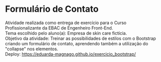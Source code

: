 # Formulário de Contato
Atividade realizada como entrega de exercício para o Curso Profissionalizante da EBAC de Engenheiro Front-End.<br>
Tema escolhido pelo aluno(a): Empresa de skin care fictícia.<br>
Objetivo da atividade: Treinar as possibilidades de estilos com o Bootstrap criando um formulário de contato, aprendendo também a utilização do "collapse" nos elementos.<br>
Deploy: https://eduarda-magnago.github.io/exercicio_bootstrap/

